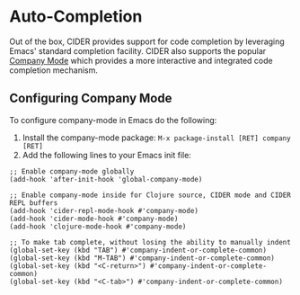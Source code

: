 # Auto-Completion

Out of the box, CIDER provides support for code completion by leveraging Emacs' standard completion facility. CIDER also supports the popular [Company Mode](http://company-mode.github.io/) which provides a more interactive and integrated code completion mechanism.

## Configuring Company Mode

To configure company-mode in Emacs do the following:

1. Install the company-mode package: `M-x package-install [RET] company [RET]`
2. Add the following lines to your Emacs init file:

```
;; Enable company-mode globally
(add-hook 'after-init-hook 'global-company-mode)

;; Enable company-mode inside for Clojure source, CIDER mode and CIDER REPL buffers
(add-hook 'cider-repl-mode-hook #'company-mode)
(add-hook 'cider-mode-hook #'company-mode)
(add-hook 'clojure-mode-hook #'company-mode)

;; To make tab complete, without losing the ability to manually indent
(global-set-key (kbd "TAB") #'company-indent-or-complete-common)
(global-set-key (kbd "M-TAB") #'company-indent-or-complete-common)
(global-set-key (kbd "<C-return>") #'company-indent-or-complete-common)
(global-set-key (kbd "<C-tab>") #'company-indent-or-complete-common)
```











